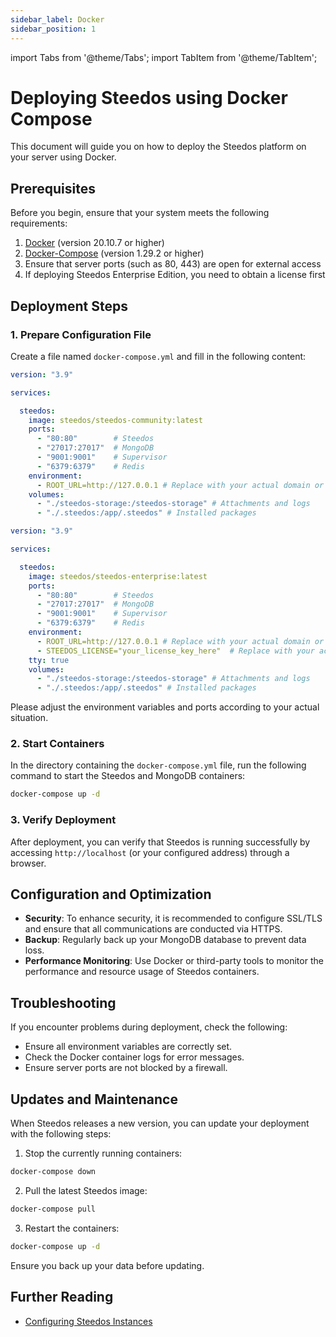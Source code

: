 ```yaml
---
sidebar_label: Docker
sidebar_position: 1
---
```


import Tabs from '@theme/Tabs';
import TabItem from '@theme/TabItem';

# Deploying Steedos using Docker Compose

This document will guide you on how to deploy the Steedos platform on your server using Docker.

## Prerequisites

Before you begin, ensure that your system meets the following requirements:

1. [Docker](https://docs.docker.com/get-docker/) (version 20.10.7 or higher)
2. [Docker-Compose](https://docs.docker.com/compose/install/) (version 1.29.2 or higher)
3. Ensure that server ports (such as 80, 443) are open for external access
4. If deploying Steedos Enterprise Edition, you need to obtain a license first

## Deployment Steps

### 1. Prepare Configuration File

Create a file named `docker-compose.yml` and fill in the following content:

<Tabs queryString="current-edition">
<TabItem label="Community Edition" value="community_edition">

```yaml
version: "3.9"

services:

  steedos:
    image: steedos/steedos-community:latest
    ports:
      - "80:80"        # Steedos
      - "27017:27017"  # MongoDB
      - "9001:9001"    # Supervisor
      - "6379:6379"    # Redis
    environment:
      - ROOT_URL=http://127.0.0.1 # Replace with your actual domain or IP
    volumes:
      - "./steedos-storage:/steedos-storage" # Attachments and logs
      - "./.steedos:/app/.steedos" # Installed packages

```

</TabItem>

<TabItem label="Enterprise Edition" value="enterprise_edition">

```yaml
version: "3.9"

services:

  steedos:
    image: steedos/steedos-enterprise:latest
    ports:
      - "80:80"        # Steedos
      - "27017:27017"  # MongoDB
      - "9001:9001"    # Supervisor
      - "6379:6379"    # Redis
    environment:
      - ROOT_URL=http://127.0.0.1 # Replace with your actual domain or IP
      - STEEDOS_LICENSE="your_license_key_here"  # Replace with your actual license key
    tty: true
    volumes:
      - "./steedos-storage:/steedos-storage" # Attachments and logs
      - "./.steedos:/app/.steedos" # Installed packages
```

</TabItem>
</Tabs>

Please adjust the environment variables and ports according to your actual situation.

### 2. Start Containers

In the directory containing the `docker-compose.yml` file, run the following command to start the Steedos and MongoDB containers:

```bash
docker-compose up -d
```

### 3. Verify Deployment

After deployment, you can verify that Steedos is running successfully by accessing `http://localhost` (or your configured address) through a browser.

## Configuration and Optimization

- **Security**: To enhance security, it is recommended to configure SSL/TLS and ensure that all communications are conducted via HTTPS.
- **Backup**: Regularly back up your MongoDB database to prevent data loss.
- **Performance Monitoring**: Use Docker or third-party tools to monitor the performance and resource usage of Steedos containers.

## Troubleshooting

If you encounter problems during deployment, check the following:

- Ensure all environment variables are correctly set.
- Check the Docker container logs for error messages.
- Ensure server ports are not blocked by a firewall.

## Updates and Maintenance

When Steedos releases a new version, you can update your deployment with the following steps:

1. Stop the currently running containers:

```bash
docker-compose down
```

2. Pull the latest Steedos image:

```bash
docker-compose pull
```

3. Restart the containers:

```bash
docker-compose up -d
```

Ensure you back up your data before updating.

## Further Reading

* [Configuring Steedos Instances](/deploy/steedos-config)
